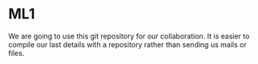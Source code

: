 # ML1
We are going to use this git repository for our collaboration. 
It is easier to compile our last details with a repository rather than sending us mails or files.